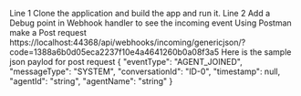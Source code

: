 Line 1 Clone the application and build the app and run it.
 Line 2 Add a Debug point in Webhook handler to see the incoming  event
  Using Postman make a Post request
  https://localhost:44368/api/webhooks/incoming/genericjson/?code=1388a6b0d05eca2237f10e4a4641260b0a08f3a5
  Here is the sample json paylod for post request
  {
  "eventType": "AGENT_JOINED",
  "messageType": "SYSTEM",
  "conversationId": "ID-0",
  "timestamp": null,
  "agentId": "string",
  "agentName": "string"
}
  
